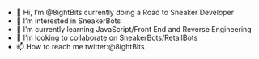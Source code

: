 - 👋 Hi, I’m @8ightBits currently doing a Road to Sneaker Developer
- 👀 I’m interested in SneakerBots
- 🌱 I’m currently learning JavaScript/Front End and Reverse Engineering 
- 💞️ I’m looking to collaborate on SneakerBots/RetailBots
- 📫 How to reach me twitter:@8ightBits 

<!---
8ightBits/8ightBits is a ✨ special ✨ repository because its `README.md` (this file) appears on your GitHub profile.
You can click the Preview link to take a look at your changes.
--->
